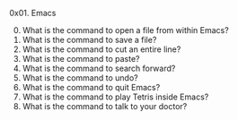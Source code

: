0x01. Emacs

0. What is the command to open a file from within Emacs?
1. What is the command to save a file?
2. What is the command to cut an entire line?
3. What is the command to paste?
4. What is the command to search forward?
5. What is the command to undo?
6. What is the command to quit Emacs?
100. What is the command to play Tetris inside Emacs?
101. What is the command to talk to your doctor?
